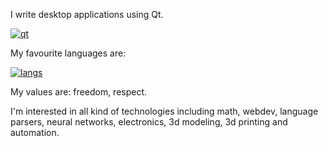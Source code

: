 I write desktop applications using Qt. 

[![qt](https://skillicons.dev/icons?i=qt,windows,linux&theme=light)](https://skillicons.dev)

My favourite languages are: 

[![langs](https://skillicons.dev/icons?i=js,python,cpp&theme=light)](https://skillicons.dev)

My values are: freedom, respect.

I'm interested in all kind of technologies including math, webdev, language parsers, neural networks, electronics, 3d modeling, 3d printing and automation.
